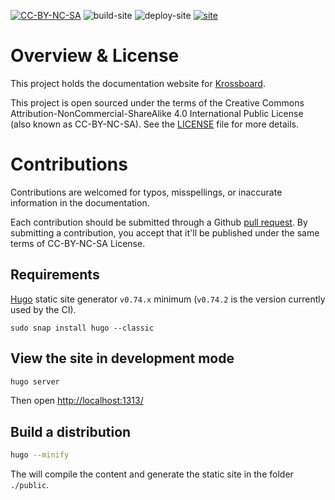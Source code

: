 [![CC-BY-NC-SA](https://licensebuttons.net/l/by-nc-sa/3.0/88x31.png)](LICENSE.md)
![build-site](https://github.com/2-alchemists/krossboard-docs/workflows/build%20site/badge.svg)
![deploy-site](https://github.com/2-alchemists/krossboard-docs/workflows/deploy%20site/badge.svg)
[![site](https://img.shields.io/badge/%F0%9F%8C%8E-site-blue?style=flat)](https://krossboard.app/)

# Overview & License
This project holds the documentation website for [Krossboard](https://krossboard.app/).

This project is open sourced under the terms of the Creative Commons Attribution-NonCommercial-ShareAlike 4.0 International Public License (also known as CC-BY-NC-SA). See the [LICENSE](LICENSE.md) file for more details.

# Contributions
Contributions are welcomed for typos, misspellings, or inaccurate information in the documentation.

Each contribution should be submitted through a Github [pull request](https://github.com/2-alchemists/krossboard-docs/pulls). By submitting a contribution, you accept that it'll be published under the same terms of CC-BY-NC-SA License. 

## Requirements
[Hugo](https://gohugo.io/) static site generator `v0.74.x` minimum (`v0.74.2` is the version currently used by the CI).

```
sudo snap install hugo --classic
```
## View the site in development mode

```sh
hugo server
```

Then open [http://localhost:1313/](http://localhost:1313/)

## Build a distribution

```sh
hugo --minify
```

The will compile the content and generate the static site in the folder `./public`.

